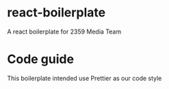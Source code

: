 # react-boilerplate
A react boilerplate for 2359 Media Team

# Code guide
This boilerplate intended use Prettier as our code style